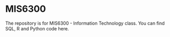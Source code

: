 # MIS6300
The repository is for MIS6300 - Information Technology class. You can find SQL, R and Python code here.
